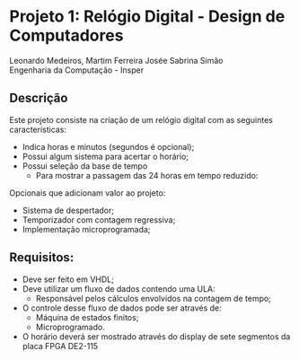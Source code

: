 # Projeto 1: Relógio Digital - Design de Computadores

Leonardo Medeiros, Martim Ferreira Josée Sabrina Simão <br>
Engenharia da Computação - Insper

## Descrição
Este projeto consiste na criação de um relógio digital com as seguintes características:
* Indica horas e minutos (segundos é opcional);
* Possui algum sistema para acertar o horário;
* Possui seleção da base de tempo
    * Para mostrar a passagem das 24 horas em tempo reduzido:
  
Opcionais que adicionam valor ao projeto:
* Sistema de despertador;
* Temporizador com contagem regressiva;
* Implementação microprogramada;

## Requisitos:
* Deve ser feito em VHDL;
* Deve utilizar um fluxo de dados contendo uma ULA:
    * Responsável pelos cálculos envolvidos na contagem de tempo;
* O controle desse fluxo de dados pode ser através de:
    * Máquina de estados finitos;
    * Microprogramado.
* O horário deverá ser mostrado através do display de sete segmentos da placa FPGA DE2-115